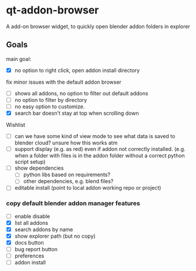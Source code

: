 # qt-addon-browser
A add-on browser widget, to quickly open blender addon folders in explorer

## Goals

main goal:
- [x] no option to right click, open addon install directory

fix minor issues with the default addon browser 
- [ ] shows all addons, no option to filter out default addons
- [ ] no option to filter by directory
- [ ] no easy option to customize.
- [x] search bar doesn't stay at top when scrolling down

Wishlist
- [ ] can we have some kind of view mode to see what data is saved to blender cloud?
  unsure how this works atm
- [ ] support display (e.g. as red) even if addon not correctly installed. (e.g. when a folder with files is in the addon folder without a correct python script setup)
- [ ] show dependencies
	- [ ] python libs based on requirements?
	- [ ] other dependencies, e.g. blend files?
- [ ] editable install (point to local addon working repo or project)

### copy default blender addon manager features
- [ ] enable disable
- [x] list all addons
- [x] search addons by name
- [x] show explorer path (but no copy)
- [x] docs button
- [ ] bug report button
- [ ] preferences
- [ ] addon install
